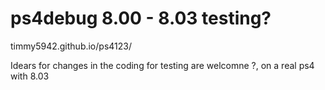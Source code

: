 # ps4debug 8.00 - 8.03 testing?

timmy5942.github.io/ps4123/

Idears for changes in the coding for testing are welcomne ?, on a real ps4 with 8.03
